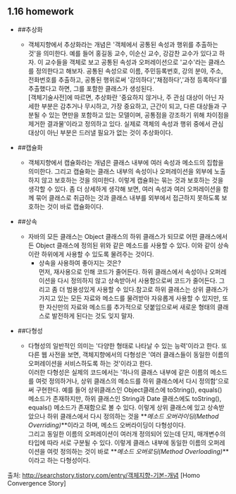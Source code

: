 1.16 homework 
----
* ##추상화
    - 객체지향에서 추상화라는 개념은 '객체에서 공통된 속성과 행위를 추출하는 것'을 의미한다.
예를 들어 홍길동 교수, 이순신 교수, 강감찬 교수가 있다고 하자.
이 교수들을 객체로 보고 공통된 속성과 오퍼레이션으로 '교수'라는 클래스를 정의한다고 해보자.
공통된 속성으로 이름, 주민등록번호, 강의 분야, 주소, 전화번호를 추출하고, 공통된 행위로써 '강의하다','채점하다','과정 등록하다'를 추출했다고 하면, 그를 포함한 클래스가 생성된다.  
[객체기술사전]에 따르면, 추상화란 '중요하지 않거나, 주 관심 대상이 아닌 자세한 부분은 감추거나 무시하고, 가장 중요하고, 근간이 되고, 다른 대상들과 구분될 수 있는 면만을 포함하고 있는 모델이며, 공통점을 강조하기 위해 차이점을 제거한 결과물'이라고 정의하고 있다. 실제로 객체의 속성과 행위 중에서 관심 대상이 아닌 부분은 드러낼 필요가 없는 것이 추상화이다.


* ##캡슐화
    - 객체지향에서 캡슐화라는 개념은 클래스 내부에 여러 속성과 메소드의 집합을 의미한다.
그리고 캡슐화는 클래스 내부의 속성이나 오퍼레이션을 외부에 노출하지 않고 보호하는 것을 의미한다.
이렇게 캡슐화는 묶는 것과 보호하는 것을 생각할 수 있다. 좀 더 상세하게 생각해 보면, 여러 속성과 여러 오퍼레이션을 함께 묶어 클래스로 취급하는 것과 클래스 내부를 외부에서 접근하지 못하도록 보호하는 것이 바로 캡슐화이다.  


* ##상속
    - 자바의 모든 클래스는 Object 클래스의 하위 클래스가 되므로 어떤 클래스에서든 Object 클래스에 정의된 위와 같은 메소드를 사용할 수 있다. 이와 같이 상속이란 하위에게 사용할 수 있도록 물려주는 것이다.  
        - 상속을 사용하여 좋아지는 것은?  
    먼저, 재사용으로 인해 코드가 줄어든다. 하위 클래스에서 속성이나 오퍼레이션을 다시 정의하지 않고 상속받아서 사용함으로써 코드가 줄어든다. 그리고 좀 더 범용성있게 사용할 수 있다.참고로 하위 클래스는 상위 클래스가 가지고 있는 모든 자료와 메소드를 물려받아 자유롭게 사용할 수 있지만, 또한 자신만의 자료와 메소드를 추가적으로 덧붙임으로써 새로운 형태의 클래스로 발전하게 된다는 것도 잊지 말자.


* ##다형성
    -  다형성의 일반적인 의미는 '다양한 형태로 나타날 수 있는 능력'이라고 한다. 또 다른 웹 사전을 보면, 객체지향에서의 다형성은 '여러 클래스들이 동일한 이름의 오퍼레이션을 서비스하도록 하는 것'이라고 한다.  
이러한 다형성은 실제의 코드에서는 '하나의 클래스 내부에 같은 이름의 메소드를 여럿 정의하거나, 상위 클래스의 메소드를 하위 클래스에서 다시 정의함'으로써 구현한다.
예를 들어 상위클래스인 Object클래스에 toString(), equals() 메소드가 존재하지만, 하위 클래스인 String과 Date 클래스에도 toString(), equals() 메소드가 존재함으로 볼 수 있다.
이렇게 상위 클래스에 있고 상속받았으나 하위 클래스에서 다시 정의하는 것을 **_메소드 오버라이딩(Method Overriding)_**이라고 하며, 메소드 오버라이딩이 다형성이다.﻿  
그리고 동일한 이름의 오퍼레이션이 여러개 정의되어 있는데 단지, 매개변수의 타입에 따라 서로 구분될 수 있다.
이렇게 클래스 내부에 동일한 이름의 오퍼레이션을 여럿 정의하는 것이 바로 **_메소드 오버로딩(Method Overloading)_**이라고 하는 다형성이다.  

출처: http://searchstory.tistory.com/entry/객체지향-기본-개념 [Homo Convergence Story]


